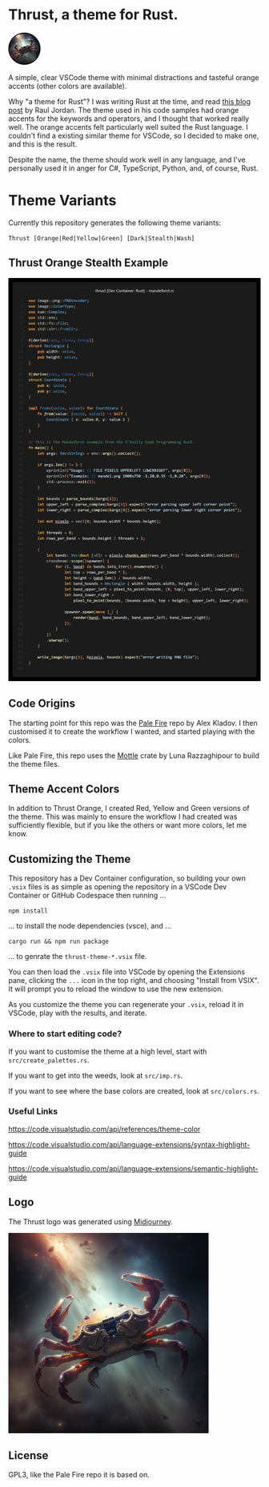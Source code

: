 
# Thrust, a theme for Rust.
<img src="https://github.com/jamesthurley/thrust/raw/main/icon.png" width="64px">

A simple, clear VSCode theme with minimal distractions and tasteful orange accents (other colors are available).

Why "a theme for Rust"? 
I was writing Rust at the time, and read [this blog post](https://rauljordan.com/rust-concepts-i-wish-i-learned-earlier/) by Raul Jordan. 
The theme used in his code samples had orange accents for the keywords and operators, and I thought that worked really well. 
The orange accents felt particularly well suited the Rust language.
I couldn't find a existing similar theme for VSCode, so I decided to make one, and this is the result.

Despite the name, the theme should work well in any language, and I've personally used it in anger for C#, TypeScript, Python, and, of course, Rust.

# Theme Variants

Currently this repository generates the following theme variants:
```
Thrust [Orange|Red|Yellow|Green] [Dark|Stealth|Wash]
```
## Thrust Orange Stealth Example

<img src="https://github.com/jamesthurley/thrust/raw/main/thrust-orange-stealth.png" width="803px">

## Code Origins

The starting point for this repo was the [Pale Fire](https://github.com/matklad/pale-fire) repo by Alex Kladov.
I then customised it to create the workflow I wanted, and started playing with the colors.

Like Pale Fire, this repo uses the [Mottle](https://github.com/arzg/mottle) crate by Luna Razzaghipour to build the theme files.

## Theme Accent Colors

In addition to Thrust Orange, I created Red, Yellow and Green versions of the theme. 
This was mainly to ensure the workflow I had created was sufficiently flexible,
but if you like the others or want more colors, let me know.

## Customizing the Theme

This repository has a Dev Container configuration, so building your own `.vsix` files is as simple as
opening the repository in a VSCode Dev Container or GitHub Codespace then running ...

```
npm install
```
... to install the node dependencies (vsce), and ...

```
cargo run && npm run package
```

... to genrate the `thrust-theme-*.vsix` file.

You can then load the `.vsix` file into VSCode by opening the Extensions pane, clicking the `...` icon in the top right, and choosing "Install from VSIX". It will prompt you to reload the window to use the new extension.

As you customize the theme you can regenerate your `.vsix`, reload it in VSCode, play with the results, and iterate.

### Where to start editing code?

If you want to customise the theme at a high level, start with `src/create_palettes.rs`. 

If you want to get into the weeds, look at `src/imp.rs`.

If you want to see where the base colors are created, look at `src/colors.rs`.

### Useful Links

https://code.visualstudio.com/api/references/theme-color

https://code.visualstudio.com/api/language-extensions/syntax-highlight-guide

https://code.visualstudio.com/api/language-extensions/semantic-highlight-guide


## Logo

The Thrust logo was generated using [Midjourney](https://www.midjourney.com/).

<img src="https://github.com/jamesthurley/thrust/raw/main/thrust-logo.png" width="400px">

## License

GPL3, like the Pale Fire repo it is based on.
